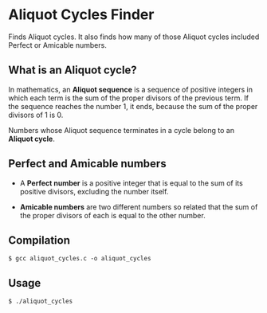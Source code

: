 # Aliquot Cycles Finder
Finds Aliquot cycles. It also finds how many of those Aliquot cycles included Perfect or Amicable numbers.

## What is an Aliquot cycle?
In mathematics, an **Aliquot sequence** is a sequence of positive integers in which each term is the sum of the proper divisors of the previous term.
If the sequence reaches the number 1, it ends, because the sum of the proper divisors of 1 is 0.

Numbers whose Aliquot sequence terminates in a cycle belong to an **Aliquot cycle**.

## Perfect and Amicable numbers
- A **Perfect number** is a positive integer that is equal to the sum of its positive divisors, excluding the number itself.

- **Amicable numbers** are two different numbers so related that the sum of the proper divisors of each is equal to the other number. 

## Compilation
`$ gcc aliquot_cycles.c -o aliquot_cycles`
## Usage
`$ ./aliquot_cycles`
